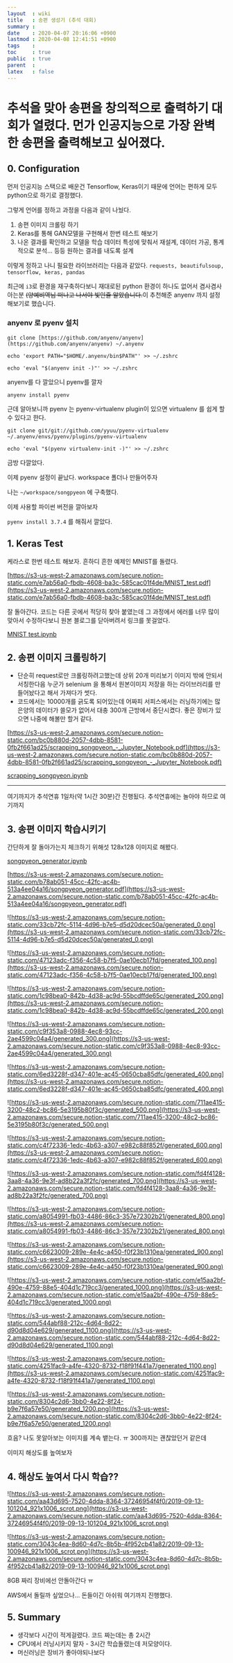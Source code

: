 ```yaml
---
layout  : wiki
title   : 송편 생성기 (추석 대회)
summary : 
date    : 2020-04-07 20:16:06 +0900
lastmod : 2020-04-08 12:41:51 +0900
tags    : 
toc     : true
public  : true
parent  : 
latex   : false
---
```


# 추석을 맞아 송편을 창의적으로 출력하기 대회가 열렸다. 먼가 인공지능으로 가장 완벽한 송편을 출력해보고 싶어졌다.

## 0. Configuration

먼저 인공지능 스택으로 배운건 Tensorflow, Keras이기 때문에 언어는 편하게 모두 python으로 하기로 결정했다.

그렇게 언어를 정하고 과정을 다음과 같이 나눴다.

1. 송편 이미지 크롤링 하기
2. Keras를 통해 GAN모델을 구현해서 한번 테스트 해보기
3. 나온 결과를 확인하고 모델을 학습 데이터 특성에 맞춰서 재설계, 데이터 가공, 통계적으로 분석... 등등 원하는 결과를 내도록 설계

이렇게 정하고 나니 필요한 라이브러리는 다음과 같았다. `requests, beautifulsoup, tensorflow, keras, pandas`

최근에 `i3`로 환경을 재구축하다보니 재대로된 python 환경이 하나도 없어서 겸사겸사 아는분 ~~(양예비역님 떠나고 나서야 빛인줄 알았습니다.~~이 추천해준 anyenv 까지 설정해보기로 했습니다.

### anyenv 로 pyenv 설치

`git clone [https://github.com/anyenv/anyenv](https://github.com/anyenv/anyenv) ~/.anyenv`

`echo 'export PATH="$HOME/.anyenv/bin$PATH"' >> ~/.zshrc`

`echo 'eval "$(anyenv init -)"' >> ~/.zshrc`

anyenv를 다 깔았으니 pyenv를 깔자

`anyenv install pyenv`

근데 알아보니까 pyenv 는 pyenv-virtualenv plugin이 있으면 virtualenv 를 쉽게 할 수 있다고 한다.

`git clone git/git://github.com/yyuu/pyenv-virtualenv ~/.anyenv/envs/pyenv/plugins/pyenv-virtualenv`

`echo 'eval "$(pyenv virtualenv-init -)"' >> ~/.zshrc`

금방 다깔았다.

이제 pyenv 설정이 끝났다. workspace 폴더나 만들어주자

나는 `~/workspace/songpyeon` 에 구축했다.

이제 사용할 파이썬 버전을 깔아보자

`pyenv install 3.7.4`  를 해줘서 깔았다. 

## 1. Keras Test

케라스로 한번 테스트 해보자. 흔하디 흔한 예제인 MNIST를 돌렸다.

[https://s3-us-west-2.amazonaws.com/secure.notion-static.com/e7ab56a0-fbdb-4608-ba3c-585cac01f4de/MNIST_test.pdf](https://s3-us-west-2.amazonaws.com/secure.notion-static.com/e7ab56a0-fbdb-4608-ba3c-585cac01f4de/MNIST_test.pdf)

잘 돌아간다. 코드는 다른 곳에서 적당히 찾아 붙였는데 그 과정에서 에러를 너무 많이 맞아서 수정하다보니 원본 블로그를 닫아버려서 링크를 못걸었다.

[MNIST test.ipynb](https://s3-us-west-2.amazonaws.com/secure.notion-static.com/bb179ff1-3548-4c5c-8988-d5ce63a6b755/MNIST_test.ipynb)

## 2. 송편 이미지 크롤링하기

- 단순히 request로만 크롤링하려고했는데 상위 20개 미리보기 이미지 밖에 안되서 서칭한다음 누군가 selenium 을 통해서 원본이미지 저장을 하는 라이브러리를 만들어놨다고 해서 가져다가 썻다.
- 코드에서는 10000개를 긁도록 되어있는데 어짜피 서피스에서는 러닝하기에는 많은양의 데이터가 쓸모가 없어서 대충 300개 근방에서 중단시켰다. 좋은 장비가 있으면 나중에 해볼만 할거 같다.

[https://s3-us-west-2.amazonaws.com/secure.notion-static.com/bc0b880d-2057-4dbb-8581-0fb2f661ad25/scrapping_songpyeon_-_Jupyter_Notebook.pdf](https://s3-us-west-2.amazonaws.com/secure.notion-static.com/bc0b880d-2057-4dbb-8581-0fb2f661ad25/scrapping_songpyeon_-_Jupyter_Notebook.pdf)

[scrapping_songpyeon.ipynb](https://s3-us-west-2.amazonaws.com/secure.notion-static.com/584bc68e-a046-4666-ac0b-bb3722484661/scrapping_songpyeon.ipynb)

---

여기까지가 추석연휴 1일차(약 1시간 30분)간 진행됬다. 추석연휴에는 놀아야 하므로 여기까지

## 3. 송편 이미지 학습시키기

간단하게 잘 돌아가는지 체크하기 위해섯 128x128 이미지로 해봤다.

[songpyeon_generator.ipynb](https://s3-us-west-2.amazonaws.com/secure.notion-static.com/7ac18c10-61ca-43d1-a1db-d73bd76cb079/songpyeon_generator.ipynb)

[https://s3-us-west-2.amazonaws.com/secure.notion-static.com/b78ab051-45cc-42fc-ac4b-513a4ee04a16/songpyeon_generator.pdf](https://s3-us-west-2.amazonaws.com/secure.notion-static.com/b78ab051-45cc-42fc-ac4b-513a4ee04a16/songpyeon_generator.pdf)

![https://s3-us-west-2.amazonaws.com/secure.notion-static.com/33cb72fc-5114-4d96-b7e5-d5d20dcec50a/generated_0.png](https://s3-us-west-2.amazonaws.com/secure.notion-static.com/33cb72fc-5114-4d96-b7e5-d5d20dcec50a/generated_0.png)

![https://s3-us-west-2.amazonaws.com/secure.notion-static.com/47123adc-f356-4c58-b7f5-0ae10ecb17fd/generated_100.png](https://s3-us-west-2.amazonaws.com/secure.notion-static.com/47123adc-f356-4c58-b7f5-0ae10ecb17fd/generated_100.png)

![https://s3-us-west-2.amazonaws.com/secure.notion-static.com/1c98bea0-842b-4d38-ac9d-55bcdffde65c/generated_200.png](https://s3-us-west-2.amazonaws.com/secure.notion-static.com/1c98bea0-842b-4d38-ac9d-55bcdffde65c/generated_200.png)

![https://s3-us-west-2.amazonaws.com/secure.notion-static.com/c9f353a8-0988-4ec8-93cc-2ae4599c04a4/generated_300.png](https://s3-us-west-2.amazonaws.com/secure.notion-static.com/c9f353a8-0988-4ec8-93cc-2ae4599c04a4/generated_300.png)

![https://s3-us-west-2.amazonaws.com/secure.notion-static.com/6ed3228f-d347-401e-ac45-0650cba85dfc/generated_400.png](https://s3-us-west-2.amazonaws.com/secure.notion-static.com/6ed3228f-d347-401e-ac45-0650cba85dfc/generated_400.png)

![https://s3-us-west-2.amazonaws.com/secure.notion-static.com/711ae415-3200-48c2-bc86-5e3195b80f3c/generated_500.png](https://s3-us-west-2.amazonaws.com/secure.notion-static.com/711ae415-3200-48c2-bc86-5e3195b80f3c/generated_500.png)

![https://s3-us-west-2.amazonaws.com/secure.notion-static.com/c4f72336-1edc-4b63-a307-e982c88f852f/generated_600.png](https://s3-us-west-2.amazonaws.com/secure.notion-static.com/c4f72336-1edc-4b63-a307-e982c88f852f/generated_600.png)

![https://s3-us-west-2.amazonaws.com/secure.notion-static.com/fd4f4128-3aa8-4a36-9e3f-ad8b22a3f2fc/generated_700.png](https://s3-us-west-2.amazonaws.com/secure.notion-static.com/fd4f4128-3aa8-4a36-9e3f-ad8b22a3f2fc/generated_700.png)

![https://s3-us-west-2.amazonaws.com/secure.notion-static.com/a8054991-fb03-4486-86c3-357e72302b21/generated_800.png](https://s3-us-west-2.amazonaws.com/secure.notion-static.com/a8054991-fb03-4486-86c3-357e72302b21/generated_800.png)

![https://s3-us-west-2.amazonaws.com/secure.notion-static.com/c6623009-289e-4e4c-a450-f0f23b1310ea/generated_900.png](https://s3-us-west-2.amazonaws.com/secure.notion-static.com/c6623009-289e-4e4c-a450-f0f23b1310ea/generated_900.png)

![https://s3-us-west-2.amazonaws.com/secure.notion-static.com/e15aa2bf-490e-4759-88e5-404d1c719cc3/generated_1000.png](https://s3-us-west-2.amazonaws.com/secure.notion-static.com/e15aa2bf-490e-4759-88e5-404d1c719cc3/generated_1000.png)

![https://s3-us-west-2.amazonaws.com/secure.notion-static.com/544abf88-212c-4d64-8d22-d90d8d04e629/generated_1100.png](https://s3-us-west-2.amazonaws.com/secure.notion-static.com/544abf88-212c-4d64-8d22-d90d8d04e629/generated_1100.png)

![https://s3-us-west-2.amazonaws.com/secure.notion-static.com/4251fac9-a4fe-4320-8732-f18f91f441a7/generated_1100.png](https://s3-us-west-2.amazonaws.com/secure.notion-static.com/4251fac9-a4fe-4320-8732-f18f91f441a7/generated_1100.png)

![https://s3-us-west-2.amazonaws.com/secure.notion-static.com/8304c2d6-3bb0-4e22-8f24-b9e7f6a57e50/generated_1200.png](https://s3-us-west-2.amazonaws.com/secure.notion-static.com/8304c2d6-3bb0-4e22-8f24-b9e7f6a57e50/generated_1200.png)

흐음? 나도 못알아보는 이미지를 계속 뱉는다. ㅠ 300까지는 괜찮았던거 같은데

이미지 해상도를 높여보자

## 4. 해상도 높여서 다시 학습??

![https://s3-us-west-2.amazonaws.com/secure.notion-static.com/aa43d695-7520-4dda-8364-37246954f4f0/2019-09-13-101204_921x1006_scrot.png](https://s3-us-west-2.amazonaws.com/secure.notion-static.com/aa43d695-7520-4dda-8364-37246954f4f0/2019-09-13-101204_921x1006_scrot.png)

![https://s3-us-west-2.amazonaws.com/secure.notion-static.com/3043c4ea-8d60-4d7c-8b5b-4f952cb41a82/2019-09-13-100946_921x1006_scrot.png](https://s3-us-west-2.amazonaws.com/secure.notion-static.com/3043c4ea-8d60-4d7c-8b5b-4f952cb41a82/2019-09-13-100946_921x1006_scrot.png)

8GB 짜리 장비에선 안돌아간다 ㅠ

AWS에서 돌릴까 싶었으나... 돈들이긴 아쉬워 여기까지 진행했다.

## 5. Summary

- 생각보다 시간이 적게걸렸다. 코드 짜는데는 총 2시간
- CPU에서 러닝시키지 말자 - 3시간 학습돌렸는데 저모양이다.
- 머신러닝은 장비가 좋아야되나보다

